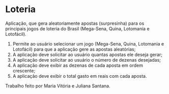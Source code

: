 # Loteria

Aplicação, que gera aleatoriamente apostas (surpresinha) para os principais jogos de loteria do Brasil (Mega-Sena, Quina, Lotomania e Lotofácil).

1. Permite ao usuário selecionar um jogo (Mega-Sena, Quina, Lotomania e Lotofácil) para que a aplicação gere as apostas aleatórias;
2. A aplicação deve solicitar ao usuário quantas apostas ele deseja gerar;
3. A aplicação deve solicitar ao usuário o número de dezenas desejadas;
4. A aplicação deve exibir as dezenas de cada aposta em ordem crescente;
5. A aplicação deve exibir o total gasto em reais com cada aposta.

Trabalho feito por Maria Vitória e Juliana Santana. 
